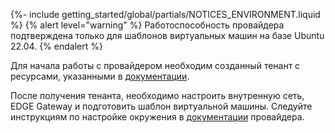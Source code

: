 {%- include getting_started/global/partials/NOTICES_ENVIRONMENT.liquid %}
{% alert level="warning" %}
Работоспособность провайдера подтверждена только для шаблонов виртуальных машин на базе Ubuntu 22.04.
{% endalert %}

Для начала работы с провайдером необходим созданный тенант с ресурсами, указанными в [документации](/documentation/v1/modules/030-cloud-provider-vcd/environment.html#список-необходимых-ресурсов-vcd).

После получения тенанта, необходимо настроить внутренную сеть, EDGE Gateway и подготовить шаблон виртуальной машины. Следуйте инструкциям по настройке окружения в [документации](/documentation/v1/modules/030-cloud-provider-vcd/environment.html) провайдера.
